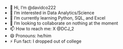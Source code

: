 - 👋 Hi, I’m @davidco222
- 👀 I’m interested in Data Analytics/Science
- 🌱 I’m currently learning Python, SQL, and Excel
- 💞️ I’m looking to collaborate on nothing at the moment
- 📫 How to reach me: X @DCJ_2
- 😄 Pronouns: he/him
- ⚡ Fun fact: I dropped out of college

<!---
davidco222/davidco222 is a ✨ special ✨ repository because its `README.md` (this file) appears on your GitHub profile.
You can click the Preview link to take a look at your changes.
--->
